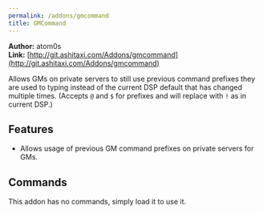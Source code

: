 ```yaml
---
permalink: /addons/gmcommand
title: GMCommand
---
```


**Author:** atom0s<br/>
**Link:** [http://git.ashitaxi.com/Addons/gmcommand](http://git.ashitaxi.com/Addons/gmcommand)

Allows GMs on private servers to still use previous command prefixes they are used to typing instead of the current DSP default that has changed multiple times. (Accepts `@` and `$` for prefixes and will replace with `!` as in current DSP.)

## Features

  * Allows usage of previous GM command prefixes on private servers for GMs.

## Commands

This addon has no commands, simply load it to use it.